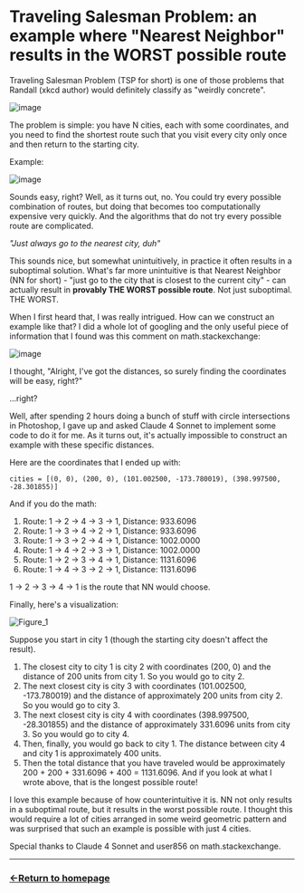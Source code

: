 # Traveling Salesman Problem: an example where "Nearest Neighbor" results in the WORST possible route

Traveling Salesman Problem (TSP  for short) is one of those problems that Randall (xkcd author) would definitely classify as "weirdly concrete".

![image](https://github.com/user-attachments/assets/2d1f06e6-1dc6-4330-9595-add1d36c488d)

The problem is simple: you have N cities, each with some coordinates, and you need to find the shortest route such that you visit every city only once and then return to the starting city.

Example: 

![image](https://github.com/user-attachments/assets/ab22708f-f68c-48ec-917f-2003a4f209c0)

Sounds easy, right? Well, as it turns out, no. You could try every possible combination of routes, but doing that becomes too computationally expensive very quickly. And the algorithms that do not try every possible route are complicated.

*"Just always go to the nearest city, duh"*

This sounds nice, but somewhat unintuitively, in practice it often results in a suboptimal solution. What's far more unintuitive is that Nearest Neighbor (NN for short) - "just go to the city that is closest to the current city" - can actually result in **provably THE WORST possible route**. Not just suboptimal. THE WORST.

When I first heard that, I was really intrigued. How can we construct an example like that? I did a whole lot of googling and the only useful piece of information that I found was this comment on math.stackexchange:

![image](https://github.com/user-attachments/assets/2183bf5c-a5b0-4b29-9939-ad5ecedd7ebd)

I thought, "Alright, I've got the distances, so surely finding the coordinates will be easy, right?"

...right?

Well, after spending 2 hours doing a bunch of stuff with circle intersections in Photoshop, I gave up and asked Claude 4 Sonnet to implement some code to do it for me. As it turns out, it's actually impossible to construct an example with these specific distances.

Here are the coordinates that I ended up with:

```
cities = [(0, 0), (200, 0), (101.002500, -173.780019), (398.997500, -28.301855)]
```

And if you do the math:

  1. Route: 1 -> 2 -> 4 -> 3 -> 1, Distance: 933.6096
  2. Route: 1 -> 3 -> 4 -> 2 -> 1, Distance: 933.6096
  3. Route: 1 -> 3 -> 2 -> 4 -> 1, Distance: 1002.0000
  4. Route: 1 -> 4 -> 2 -> 3 -> 1, Distance: 1002.0000
  5. Route: 1 -> 2 -> 3 -> 4 -> 1, Distance: 1131.6096
  6. Route: 1 -> 4 -> 3 -> 2 -> 1, Distance: 1131.6096

1 -> 2 -> 3 -> 4 -> 1 is the route that NN would choose.

Finally, here's a visualization:

![Figure_1](https://github.com/user-attachments/assets/99cfe8f8-ae6d-41f2-8a4c-5020273b9dbe)

Suppose you start in city 1 (though the starting city doesn't affect the result).

1) The closest city to city 1 is city 2 with coordinates (200, 0) and the distance of 200 units from city 1. So you would go to city 2.
2) The next closest city is city 3 with coordinates (101.002500, -173.780019) and the distance of approximately 200 units from city 2. So you would go to city 3.
3) The next closest city is city 4 with coordinates (398.997500, -28.301855) and the distance of approximately 331.6096 units from city 3. So you would go to city 4.
4) Then, finally, you would go back to city 1. The distance between city 4 and city 1 is approximately 400 units.
5) Then the total distance that you have traveled would be approximately 200 + 200 + 331.6096 + 400 = 1131.6096. And if you look at what I wrote above, that is the longest possible route!

I love this example because of how counterintuitive it is. NN not only results in a suboptimal route, but it results in the worst possible route. I thought this would require a lot of cities arranged in some weird geometric pattern and was surprised that such an example is possible with just 4 cities.

Special thanks to Claude 4 Sonnet and user856 on math.stackexchange.

___
### [←Return to homepage](https://expertium.github.io/)

